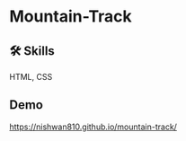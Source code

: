 
# Mountain-Track



## 🛠 Skills
 HTML, CSS 


## Demo

https://nishwan810.github.io/mountain-track/

